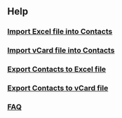 ## Help

### [Import Excel file into Contacts]()

### [Import vCard file into Contacts]()

### [Export Contacts to Excel file]()

### [Export Contacts to vCard file]()

### [FAQ]()